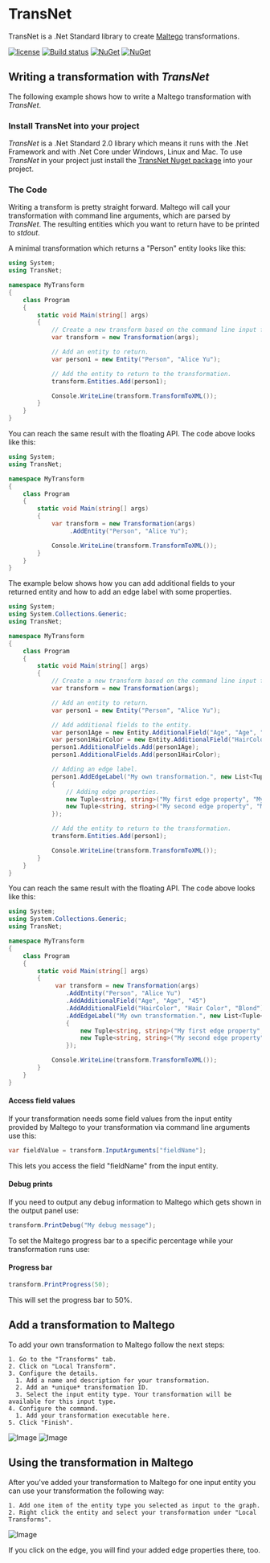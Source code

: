 # TransNet
TransNet is a .Net Standard library to create [Maltego](https://www.paterva.com/web7/buy/maltego-clients.php) transformations.

[![license](https://img.shields.io/github/license/secana/transnet.svg)](https://raw.githubusercontent.com/secana/TransNet/master/LICENSE)
[![Build status](https://ci.appveyor.com/api/projects/status/jffcahmtd6u73p6n/branch/master?svg=true)](https://ci.appveyor.com/project/secana/transnet/branch/master)
[![NuGet](https://img.shields.io/nuget/v/TransNet.svg)](https://www.nuget.org/packages/TransNet/)
[![NuGet](https://img.shields.io/nuget/dt/TransNet.svg)](https://www.nuget.org/packages/TransNet/)

## Writing a transformation with *TransNet*
The following example shows how to write a Maltego transformation with *TransNet*.

### Install TransNet into your project
*TransNet* is a .Net Standard 2.0 library which means it runs with the .Net Framework and with .Net Core under Windows, Linux and Mac.
To use *TransNet* in your project just install the [TransNet Nuget package](https://www.nuget.org/packages/TransNet/) into your project.

### The Code
Writing a transform is pretty straight forward. Maltego will call your transformation with command line arguments, which are parsed by *TransNet*. 
The resulting entities which you want to return have to be printed to *stdout*.

A minimal transformation which returns a "Person" entity looks like this:

```csharp
using System;
using TransNet;

namespace MyTransform
{
    class Program
    {
        static void Main(string[] args)
        {
            // Create a new transform based on the command line input from Maltego.
            var transform = new Transformation(args);

            // Add an entity to return.
            var person1 = new Entity("Person", "Alice Yu");

            // Add the entity to return to the transformation.
            transform.Entities.Add(person1);

            Console.WriteLine(transform.TransformToXML());
        }
    }
}

```

You can reach the same result with the floating API. The code above looks like this:


```csharp
using System;
using TransNet;

namespace MyTransform
{
    class Program
    {
        static void Main(string[] args)
        {
            var transform = new Transformation(args)
                 .AddEntity("Person", "Alice Yu");

            Console.WriteLine(transform.TransformToXML());
        }
    }
}

```

The example below shows how you can add additional fields to your returned entity and how to add an edge label with some properties.

```csharp
using System;
using System.Collections.Generic;
using TransNet;

namespace MyTransform
{
    class Program
    {
        static void Main(string[] args)
        {
            // Create a new transform based on the command line input from Maltego.
            var transform = new Transformation(args);

            // Add an entity to return.
            var person1 = new Entity("Person", "Alice Yu");

            // Add additional fields to the entity.
            var person1Age = new Entity.AdditionalField("Age", "Age", "45");
            var person1HairColor = new Entity.AdditionalField("HairColor", "Hair Color", "Blond");
            person1.AdditionalFields.Add(person1Age);
            person1.AdditionalFields.Add(person1HairColor);

            // Adding an edge label.
            person1.AddEdgeLabel("My own transformation.", new List<Tuple<string, string>>
            {
                // Adding edge properties.
                new Tuple<string, string>("My first edge property", "My first edge property value"),
                new Tuple<string, string>("My second edge property", "My second edge property value")
            });

            // Add the entity to return to the transformation.
            transform.Entities.Add(person1);

            Console.WriteLine(transform.TransformToXML());
        }
    }
}
```

You can reach the same result with the floating API. The code above looks like this:

```csharp
using System;
using System.Collections.Generic;
using TransNet;

namespace MyTransform
{
    class Program
    {
        static void Main(string[] args)
        {
             var transform = new Transformation(args)
                .AddEntity("Person", "Alice Yu")
                .AddAdditionalField("Age", "Age", "45")
                .AddAdditionalField("HairColor", "Hair Color", "Blond")
                .AddEdgeLabel("My own transformation.", new List<Tuple<string, string>>
                {
                    new Tuple<string, string>("My first edge property", "My first edge property value"),
                    new Tuple<string, string>("My second edge property", "My second edge property value")
                });

            Console.WriteLine(transform.TransformToXML());
        }
    }
}
```

#### Access field values
If your transformation needs some field values from the input entity provided by Maltego to your transformation via command line arguments use this:
```csharp
var fieldValue = transform.InputArguments["fieldName"];
```
This lets you access the field "fieldName" from the input entity.


#### Debug prints
If you need to output any debug information to Maltego which gets shown in the output panel use:

```csharp
transform.PrintDebug("My debug message");
```

To set the Maltego progress bar to a specific percentage while your transformation runs use:

#### Progress bar
```csharp
transform.PrintProgress(50);
```
This will set the progress bar to 50%.

## Add a transformation to Maltego
To add your own transformation to Maltego follow the next steps:

    1. Go to the "Transforms" tab.
    2. Click on "Local Transform".
    3. Configure the details.
      1. Add a name and description for your transformation.
      2. Add an *unique* transformation ID.
      3. Select the input entity type. Your transformation will be available for this input type.
    4. Configure the command.
      1. Add your transformation executable here.
    5. Click "Finish".
      
![Image](./Resources/Maltego-Local-Transform-1.png)
![Image](./Resources/Maltego-Local-Transform-2.png)

## Using the transformation in Maltego
After you've added your transformation to Maltego for one input entity you can use your transformation the following way:

    1. Add one item of the entity type you selected as input to the graph.
    2. Right click the entity and select your transformation under "Local Transforms".

![Image](./Resources/Maltego-Local-Transform-Result.png)

If you click on the edge, you will find your added edge properties there, too.

